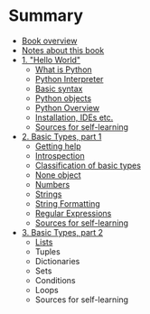 # Summary

* [Book overview](README.md)
* [Notes about this book](notes-about-this-book.md)
* [1. "Hello World"](chapter1.md)
  * [What is Python](chapter1/what-is-python.md)
  * [Python Interpreter](chapter1/python-interpreter.md)
  * [Basic syntax](chapter1/basic-syntax.md)
  * [Python objects](chapter1/python-objects.md)
  * [Python Overview](chapter1/python-overview.md)
  * [Installation, IDEs etc.](chapter1/installation-ides-etc.md)
  * [Sources for self-learning](chapter1/sources-for-self-learning.md)
* [2. Basic Types, part 1](basic-types.md)
  * [Getting help](basic-types/getting-help.md)
  * [Introspection](basic-types/introspection.md)
  * [Classification of basic types](basic-types/classification-of-basic-types.md)
  * [None object](basic-types/none-object.md)
  * [Numbers](basic-types/number.md)
  * [Strings](basic-types/strings.md)
  * [String Formatting](basic-types/string-formatting.md)
  * [Regular Expressions](basic-types/regular-expressions.md)
  * [Sources for self-learning](basic-types/sources-for-self-learning.md)
* [3. Basic Types, part 2](basic-types-part-2.md)
  * [Lists](basic-types-part-2/lists.md)
  * Tuples
  * Dictionaries
  * Sets
  * Conditions
  * Loops
  * Sources for self-learning

